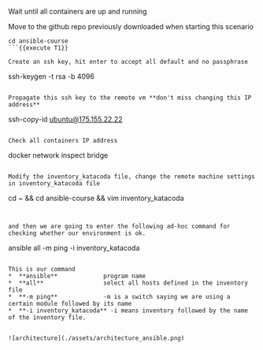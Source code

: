
Wait until all containers are up and running 

Move to the github repo previously downloaded when starting this scenario
```
cd ansible-course
```{{execute T1}}

Create an ssh key, hit enter to accept all default and no passphrase 
```
ssh-keygen -t rsa -b 4096
```{{ execute T1 }}

Propagate this ssh key to the remote vm **don't miss changing this IP address** 
```
ssh-copy-id  ubuntu@175.155.22.22
```{{ copy }}

Check all containers IP address 
```
docker network inspect bridge
```{{ execute T1 }}

Modify the inventory_katacoda file, change the remote machine settings in inventory_katacoda file   
```
cd ~ && cd ansible-course && vim inventory_katacoda
```{{ execute T1 }}


and then we are going to enter the following ad-hoc command for checking whether our environment is ok.  
```
ansible all -m ping -i inventory_katacoda
```{{execute T1}}

This is our command   
*  **ansible**             program name  
*  **all**                 select all hosts defined in the inventory file    
*  **-m ping**             -m is a switch saying we are using a certain module followed by its name  
*  **-i inventory_katacoda** -i means inventory followed by the name of the inventory file.  


![architecture](./assets/architecture_ansible.png)

